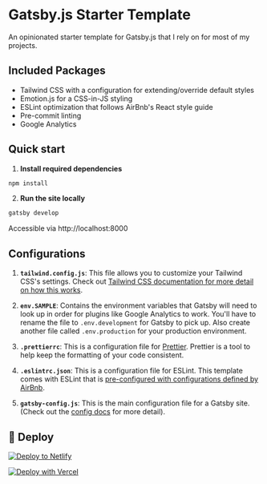 # Gatsby.js Starter Template

An opinionated starter template for Gatsby.js that I rely on for most of my projects.

## Included Packages

- Tailwind CSS with a configuration for extending/override default styles
- Emotion.js for a CSS-in-JS styling
- ESLint optimization that follows AirBnb's React style guide
- Pre-commit linting
- Google Analytics

## Quick start

1. **Install required dependencies**

```bash
npm install
```

2. **Run the site locally**

```bash
gatsby develop
```

Accessible via http://localhost:8000

## Configurations

1. **`tailwind.config.js`**: This file allows you to customize your Tailwind CSS's settings. Check out [Tailwind CSS documentation for more detail on how this works](https://tailwindcss.com/docs/configuration/#app).

2. **`env.SAMPLE`**: Contains the environment variables that Gatsby will need to look up in order for plugins like Google Analytics to work. You'll have to rename the file to `.env.development` for Gatsby to pick up. Also create another file called `.env.production` for your production environment.

3. **`.prettierrc`**: This is a configuration file for [Prettier](https://prettier.io/). Prettier is a tool to help keep the formatting of your code consistent.

4. **`.eslintrc.json`**: This is a configuration file for ESLint. This template comes with ESLint that is [pre-configured with configurations defined by AirBnb](https://www.npmjs.com/package/eslint-config-airbnb).

5. **`gatsby-config.js`**: This is the main configuration file for a Gatsby site. (Check out the [config docs](https://www.gatsbyjs.org/docs/gatsby-config/) for more detail).

## 💫 Deploy

[![Deploy to Netlify](https://www.netlify.com/img/deploy/button.svg)](https://app.netlify.com/start/deploy?repository=https://github.com/gatsbyjs/gatsby-starter-default)

[![Deploy with Vercel](https://vercel.com/button)](https://vercel.com/import/project?template=https://github.com/gatsbyjs/gatsby-starter-default)